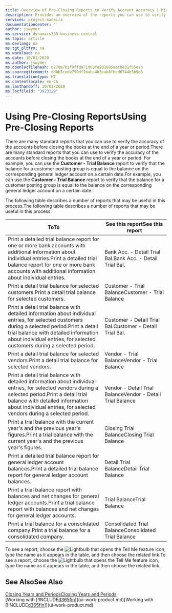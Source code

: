 ```yaml
---
title: Overview of Pre-Closing Reports to Verify Account Accuracy | Microsoft Docs
description: Provides an overview of the reports you can use to verify the accuracy of accounts before closing the books at the end of a year or period.
services: project-madeira
documentationcenter: ''
author: jswymer
ms.service: dynamics365-business-central
ms.topic: article
ms.devlang: na
ms.tgt_pltfrm: na
ms.workload: na
ms.date: 10/01/2020
ms.author: jswymer
ms.openlocfilehash: b270a7b1f9ffda71d68fa981885aacbe31f55eab
ms.sourcegitcommit: ddbb5cede750df1baba4b3eab8fbed6744b5b9d6
ms.translationtype: HT
ms.contentlocale: en-CA
ms.lasthandoff: 10/01/2020
ms.locfileid: "3923129"
---
```

# <a name="using-pre-closing-reports"></a><span data-ttu-id="d0d61-103">Using Pre-Closing Reports</span><span class="sxs-lookup"><span data-stu-id="d0d61-103">Using Pre-Closing Reports</span></span>
<span data-ttu-id="d0d61-104">There are many standard reports that you can use to verify the accuracy of the accounts before closing the books at the end of a year or period.</span><span class="sxs-lookup"><span data-stu-id="d0d61-104">There are many standard reports that you can use to verify the accuracy of the accounts before closing the books at the end of a year or period.</span></span> <span data-ttu-id="d0d61-105">For example, you can use the **Customer - Trial Balance** report to verify that the balance for a customer posting group is equal to the balance on the corresponding general ledger account on a certain date.</span><span class="sxs-lookup"><span data-stu-id="d0d61-105">For example, you can use the **Customer - Trial Balance** report to verify that the balance for a customer posting group is equal to the balance on the corresponding general ledger account on a certain date.</span></span>

<span data-ttu-id="d0d61-106">The following table describes a number of reports that may be useful in this process.</span><span class="sxs-lookup"><span data-stu-id="d0d61-106">The following table describes a number of reports that may be useful in this process.</span></span>

| <span data-ttu-id="d0d61-107">To</span><span class="sxs-lookup"><span data-stu-id="d0d61-107">To</span></span> | <span data-ttu-id="d0d61-108">See this report</span><span class="sxs-lookup"><span data-stu-id="d0d61-108">See this report</span></span> |
| --- | --- |
| <span data-ttu-id="d0d61-109">Print a detailed trial balance report for one or more bank accounts with additional information about individual entries.</span><span class="sxs-lookup"><span data-stu-id="d0d61-109">Print a detailed trial balance report for one or more bank accounts with additional information about individual entries.</span></span> |<span data-ttu-id="d0d61-110">Bank Acc. - Detail Trial Bal.</span><span class="sxs-lookup"><span data-stu-id="d0d61-110">Bank Acc. - Detail Trial Bal.</span></span> |
| <span data-ttu-id="d0d61-111">Print a detail trial balance for selected customers.</span><span class="sxs-lookup"><span data-stu-id="d0d61-111">Print a detail trial balance for selected customers.</span></span> |<span data-ttu-id="d0d61-112">Customer - Trial Balance</span><span class="sxs-lookup"><span data-stu-id="d0d61-112">Customer - Trial Balance</span></span> |
| <span data-ttu-id="d0d61-113">Print a detail trial balance with detailed information about individual entries, for selected customers during a selected period.</span><span class="sxs-lookup"><span data-stu-id="d0d61-113">Print a detail trial balance with detailed information about individual entries, for selected customers during a selected period.</span></span> |<span data-ttu-id="d0d61-114">Customer - Detail Trial Bal.</span><span class="sxs-lookup"><span data-stu-id="d0d61-114">Customer - Detail Trial Bal.</span></span> |
| <span data-ttu-id="d0d61-115">Print a detail trial balance for selected vendors.</span><span class="sxs-lookup"><span data-stu-id="d0d61-115">Print a detail trial balance for selected vendors.</span></span> |<span data-ttu-id="d0d61-116">Vendor - Trial Balance</span><span class="sxs-lookup"><span data-stu-id="d0d61-116">Vendor - Trial Balance</span></span> |
| <span data-ttu-id="d0d61-117">Print a detail trial balance with detailed information about individual entries, for selected vendors during a selected period.</span><span class="sxs-lookup"><span data-stu-id="d0d61-117">Print a detail trial balance with detailed information about individual entries, for selected vendors during a selected period.</span></span> |<span data-ttu-id="d0d61-118">Vendor - Detail Trial Balance</span><span class="sxs-lookup"><span data-stu-id="d0d61-118">Vendor - Detail Trial Balance</span></span> |
| <span data-ttu-id="d0d61-119">Print a trial balance with the current year's and the previous year's figures.</span><span class="sxs-lookup"><span data-stu-id="d0d61-119">Print a trial balance with the current year's and the previous year's figures.</span></span> |<span data-ttu-id="d0d61-120">Closing Trial Balance</span><span class="sxs-lookup"><span data-stu-id="d0d61-120">Closing Trial Balance</span></span> |
| <span data-ttu-id="d0d61-121">Print a detailed trial balance report for general ledger account balances.</span><span class="sxs-lookup"><span data-stu-id="d0d61-121">Print a detailed trial balance report for general ledger account balances.</span></span> |<span data-ttu-id="d0d61-122">Detail Trial Balance</span><span class="sxs-lookup"><span data-stu-id="d0d61-122">Detail Trial Balance</span></span> |
| <span data-ttu-id="d0d61-123">Print a trial balance report with balances and net changes for general ledger accounts.</span><span class="sxs-lookup"><span data-stu-id="d0d61-123">Print a trial balance report with balances and net changes for general ledger accounts.</span></span> |<span data-ttu-id="d0d61-124">Trial Balance</span><span class="sxs-lookup"><span data-stu-id="d0d61-124">Trial Balance</span></span> |
| <span data-ttu-id="d0d61-125">Print a trial balance for a consolidated company.</span><span class="sxs-lookup"><span data-stu-id="d0d61-125">Print a trial balance for a consolidated company.</span></span> |<span data-ttu-id="d0d61-126">Consolidated Trial Balance</span><span class="sxs-lookup"><span data-stu-id="d0d61-126">Consolidated Trial Balance</span></span> |

<span data-ttu-id="d0d61-127">To see a report, choose the ![Lightbulb that opens the Tell Me feature](media/ui-search/search_small.png "Tell me what you want to do") icon, type the name as it appears in the table, and then choose the related link.</span><span class="sxs-lookup"><span data-stu-id="d0d61-127">To see a report, choose the ![Lightbulb that opens the Tell Me feature](media/ui-search/search_small.png "Tell me what you want to do") icon, type the name as it appears in the table, and then choose the related link.</span></span>

## <a name="see-also"></a><span data-ttu-id="d0d61-128">See Also</span><span class="sxs-lookup"><span data-stu-id="d0d61-128">See Also</span></span>
[<span data-ttu-id="d0d61-129">Closing Years and Periods</span><span class="sxs-lookup"><span data-stu-id="d0d61-129">Closing Years and Periods</span></span>](year-close-years-periods.md)  
<span data-ttu-id="d0d61-130">[Working with [!INCLUDE[d365fin](includes/d365fin_md.md)]](ui-work-product.md)</span><span class="sxs-lookup"><span data-stu-id="d0d61-130">[Working with [!INCLUDE[d365fin](includes/d365fin_md.md)]](ui-work-product.md)</span></span>

